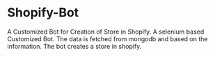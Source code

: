 # Shopify-Bot
A Customized Bot for Creation of Store in Shopify. 
A selenium based Customized Bot. 
The data is fetched from mongodb and based on the information. The bot creates a store in shopify.
